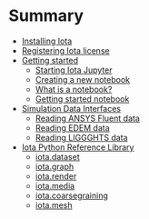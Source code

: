 # Summary

* [Installing Iota](Installation.md)
* [Registering Iota license](Registration.md)
* [Getting started](Getting_started.md)
  * [Starting Iota Jupyter](Getting_started.md#starting-jupyter)
  * [Creating a new notebook](Getting_started.md#creating-a-new-notebook)
  * [What is a notebook?](Getting_started.md#what-is-a-notebook)
  * [Getting started notebook](Getting_started.md#getting-started-notebook)
* [Simulation Data Interfaces](Simulation_Data_Interfaces.md)
  * [Reading ANSYS Fluent data]()
  * [Reading EDEM data]()
  * [Reading LIGGGHTS data]()
* [Iota Python Reference Library](iota-python-reference-library.md)
  * [iota.dataset](dataset.md)
  * [iota.graph](graph.md)
  * [iota.render](render.md)
  * [iota.media](media.md)
  * [iota.coarsegraining](coarsegraining.md)
  * [iota.mesh](mesh.md)
